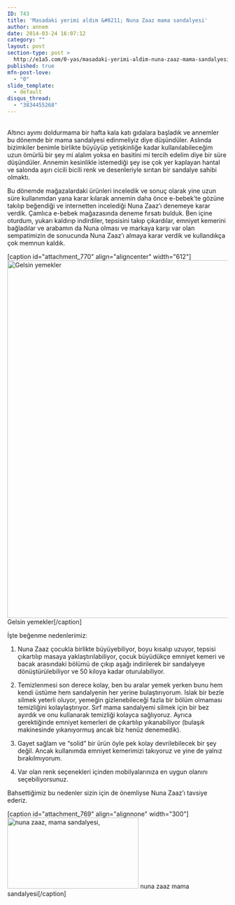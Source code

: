 ```yaml
---
ID: 743
title: 'Masadaki yerimi aldım &#8211; Nuna Zaaz mama sandalyesi'
author: annem
date: 2014-03-24 16:07:12
category: ""
layout: post
section-type: post >
  http://e1a5.com/0-yas/masadaki-yerimi-aldim-nuna-zaaz-mama-sandalyesi/
published: true
mfn-post-love:
  - "0"
slide_template:
  - default
disqus_thread:
  - "3834455268"
---
```

<br class="none" />Altıncı ayımı doldurmama bir hafta kala katı gıdalara başladık ve annemler bu dönemde bir mama sandalyesi edinmeliyiz diye düşündüler. Aslında bizimkiler benimle birlikte büyüyüp yetişkinliğe kadar kullanılabileceğim uzun ömürlü bir şey mi alalım yoksa en basitini mi tercih edelim diye bir süre düşündüler. Annemin kesinlikle istemediği şey ise çok yer kaplayan hantal ve salonda aşırı cicili bicili renk ve desenleriyle sırıtan bir sandalye sahibi olmaktı.

Bu dönemde mağazalardaki ürünleri inceledik ve sonuç olarak yine uzun süre kullanımdan yana karar kılarak annemin daha önce e-bebek’te gözüne takılıp beğendiği ve internetten incelediği Nuna Zaaz’ı denemeye karar verdik. Çamlıca e-bebek mağazasında deneme fırsatı bulduk. Ben içine oturdum, yukarı kaldırıp indirdiler, tepsisini takıp çıkardılar, emniyet kemerini bağladılar ve arabamın da Nuna olması ve markaya karşı var olan sempatimizin de sonucunda Nuna Zaaz’ı almaya karar verdik ve kullandıkça çok memnun kaldık.

[caption id="attachment_770" align="aligncenter" width="612"]<a href="http://e1a5.com/wp-content/uploads/2014/03/nuna_zaaz1.jpg"><img class="size-full wp-image-770 " alt="Gelsin yemekler" src="http://e1a5.com/wp-content/uploads/2014/03/nuna_zaaz1.jpg" width="612" height="816" /></a> Gelsin yemekler[/caption]

İşte beğenme nedenlerimiz:

<ol>
<li>Nuna Zaaz çocukla birlikte büyüyebiliyor, boyu kısalıp uzuyor, tepsisi çıkartılıp masaya yaklaştırılabiliyor, çocuk büyüdükçe emniyet kemeri ve bacak arasındaki bölümü de çıkıp aşağı indirilerek bir sandalyeye dönüştürülebiliyor ve 50 kiloya kadar oturulabiliyor.</p></li>
<li><p>Temizlenmesi son derece kolay, ben bu aralar yemek yerken bunu hem kendi üstüme hem sandalyenin her yerine bulaştırıyorum. Islak bir bezle silmek yeterli oluyor, yemeğin gizlenebileceği fazla bir bölüm olmaması temizliğini kolaylaştırıyor. Sırf mama sandalyemi silmek için bir bez ayırdık ve onu kullanarak temizliği kolayca sağlıyoruz. Ayrıca gerektiğinde emniyet kemerleri de çıkartılıp yıkanabiliyor (bulaşık makinesinde yıkanıyormuş ancak biz henüz denemedik).</p></li>
<li><p>Gayet sağlam ve “solid” bir ürün öyle pek kolay devrilebilecek bir şey değil. Ancak kullanımda emniyet kemerimizi takıyoruz ve yine de yalnız bırakılmıyorum.</p></li>
<li><p>Var olan renk seçenekleri içinden mobilyalarınıza en uygun olanını seçebiliyorsunuz.</p></li>
</ol>

<p>Bahsettiğimiz bu nedenler sizin için de önemliyse Nuna Zaaz’ı tavsiye ederiz.

[caption id="attachment_769" align="alignnone" width="300"]<a href="http://e1a5.com/wp-content/uploads/2014/03/nuna_zaaz.jpg"><img class="size-medium wp-image-769" alt="nuna zaaz, mama sandalyesi, " src="http://e1a5.com/wp-content/uploads/2014/03/nuna_zaaz-300x162.jpg" width="300" height="162" /></a> nuna zaaz mama sandalyesi[/caption]
